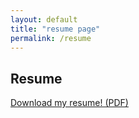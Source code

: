 ```yaml
---
layout: default
title: "resume page"
permalink: /resume
---
```


## Resume 

[Download my resume! (PDF)](assets/JaySakabuResume.pdf)